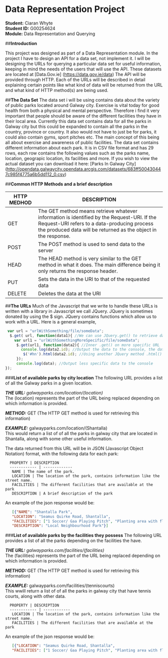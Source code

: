 # **Data Representation Project**

**Student:** Ciaran Whyte </br>
**Student ID:** G00254624 </br>
**Module:** Data Representation and Querying </br>


##**Introduction**

This project was designed as part of a Data Representation module. In the project I have to design an API for a data set, not implement it. I will be designing the URLs for querying a particular data set for useful information, keeping in mind the needs of the users that will use the API. These datasets are located at [Data.Gov.ie] (https://data.gov.ie/data) The API will be provided through HTTP. Each of the URLs will be described in detail explaining certain points like what kind of data will be returned from the URL and what kind of HTTP method(s) are being used.

##**The Data Set**
The data set i will be using contains data about the variety of public parks located around Galway city. Exercise is vital today for good health from both a physical and mental perspective. Therefore i find it very important that people should be aware of the different facilities they have in their local area. Currently this data set contains data for all the parks in Galway city but this could be expanded to contain all the parks in the country, province or country. It also would not have to just be for parks, it could also contain gyms, sport pitches etc. The main concept of this being all about exercise and awareness of public facilities. The data set contains different information about each park. It is in CSV file format and has 29 rows, each row contains the following values such as the parks name, location, geograpic location, its facilities and more. If you wish to view the actual dataset you can download it here: [Parks In Galway City] (http://opendata.galwaycity.opendata.arcgis.com/datasets/683ff500430447c985f4775a6b5dd112_0.csv)

##**Common HTTP Methods and a brief description**

HTTP MEDHOD | DESCRIPTION
------------ | -------------
GET | The GET method means retrieve whatever information is identified by the Request-URI. If the Request-URI refers to a data-producing process the produced data will be returned as the object in the response.
POST | The POST method is used to send data to the server
HEAD | The HEAD method is very similar to the GET method in what it does. The main difference being it only returns the response header.
PUT | Sets the data in the URI to that of the requested data
DELETE | Deletes the data at the URI

##**The URLs**
Much of the Javascript that we write to handle these URLs is written with a library in Javascript we call JQuery.
JQuery is sometimes donated by using the $ sign. JQuery contains functions which allow us to work with a URL. Here is a general example,
 
```javascript
 var url = "urlWithSomething/file/someData";
  $.get( url, function(data1){ //We can use JQuery.get() to retrieve data from the URL
    var url1 = "urlWithSomethingMoreSpecific/file/someData";
     $.get(url1, function(data2){ //Inner .get() on more specific URL
       console.log(data2.id); //Output the data to the console, the data can come in many different models, eg XML, JSON
        $('#hn').html(data2.id); //Using another JQuery method .html() to get a handle on a DOM object
     });
     console.log(data); //Output less specific data to the console
});
```

###**List of available parks by city location**
The following URL provides a list of all the Galway parks in a given location.

**_THE URL:_** *galwayparks.com/location/(location)* </br>
The (location) represents the part of the URL being replaced depending on which information is provided.

**_METHOD:_** GET (The HTTP GET method is used for retrieving this information)

**_EXAMPLE:_** galwayparks.com/location/(Shantalla) </br>
This would return a list of of all the parks in galway city that are located in Shantalla, along with some other 
useful information.

The data returned from this URL will be in JSON (Javascript Object Notation) format, with the following data for each park:
      
      PROPERTY | DESCRIPTION
      ------------ | -------------
       NAME | The name of the park.
       LOCATION | The location of the park, contains information like the street name.
       FACILITIES | The different facilities that are available at the park
       DESCRIPTION | A brief description of the park

An example of the json response would be:
 ```json
    [{"NAME": "Shantalla Park", 
    "LOCATION": "Seamus Quirke Road, Shantalla", 
    "FACILITIES": ["1 Soccer/ Gaa Playing Pitch", "Planting area with flowers", "shrubs and trees"], 
    "DESCRIPTION": "Local Neighbourhood Park"}]
 ```

###**List of available parks by the facilities they possess**
The following URL provides a list of all the parks depending on the facilities the have.

**_THE URL:_** *galwayparks.com/facilities/(facilities)* </br>
The (facilities) represents the part of the URL being replaced depending on which information is provided.

**_METHOD:_** GET (The HTTP GET method is used for retrieving this information)

**_EXAMPLE:_** galwayparks.com/facilities/(tenniscourts) </br>
This wwill return a list of of all the parks in galway city that have tennis courts, along with other data.

      PROPERTY | DESCRIPTION
      ------------ | ------------
       LOCATION | The location of the park, contains information like the street name.
       FACILITIES | The different facilities that are available at the park

An example of the json response would be:
 ```json
    [{"LOCATION": "Seamus Quirke Road, Shantalla", 
    "FACILITIES": ["1 Soccer/ Gaa Playing Pitch", "Planting area with flowers", "shrubs and trees"]}]
 ```

